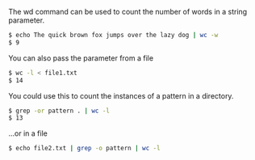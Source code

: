 The wd command can be used to count the number of words in a string parameter.

```bash
$ echo The quick brown fox jumps over the lazy dog | wc -w
$ 9
```

You can also pass the parameter from a file

```bash
$ wc -l < file1.txt
$ 14
```

You could use this to count the instances of a pattern in a directory.

```bash
$ grep -or pattern . | wc -l
$ 13
```

...or in a file

```bash
$ echo file2.txt | grep -o pattern | wc -l
```
